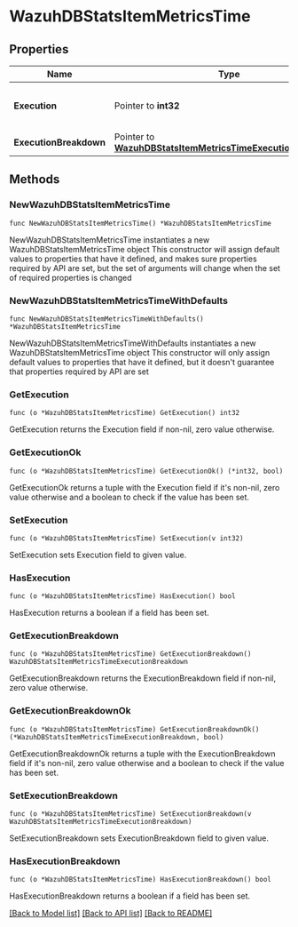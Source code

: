 # WazuhDBStatsItemMetricsTime

## Properties

Name | Type | Description | Notes
------------ | ------------- | ------------- | -------------
**Execution** | Pointer to **int32** | Total time taken by all the queries (milliseconds) | [optional] 
**ExecutionBreakdown** | Pointer to [**WazuhDBStatsItemMetricsTimeExecutionBreakdown**](WazuhDBStatsItemMetricsTimeExecutionBreakdown.md) |  | [optional] 

## Methods

### NewWazuhDBStatsItemMetricsTime

`func NewWazuhDBStatsItemMetricsTime() *WazuhDBStatsItemMetricsTime`

NewWazuhDBStatsItemMetricsTime instantiates a new WazuhDBStatsItemMetricsTime object
This constructor will assign default values to properties that have it defined,
and makes sure properties required by API are set, but the set of arguments
will change when the set of required properties is changed

### NewWazuhDBStatsItemMetricsTimeWithDefaults

`func NewWazuhDBStatsItemMetricsTimeWithDefaults() *WazuhDBStatsItemMetricsTime`

NewWazuhDBStatsItemMetricsTimeWithDefaults instantiates a new WazuhDBStatsItemMetricsTime object
This constructor will only assign default values to properties that have it defined,
but it doesn't guarantee that properties required by API are set

### GetExecution

`func (o *WazuhDBStatsItemMetricsTime) GetExecution() int32`

GetExecution returns the Execution field if non-nil, zero value otherwise.

### GetExecutionOk

`func (o *WazuhDBStatsItemMetricsTime) GetExecutionOk() (*int32, bool)`

GetExecutionOk returns a tuple with the Execution field if it's non-nil, zero value otherwise
and a boolean to check if the value has been set.

### SetExecution

`func (o *WazuhDBStatsItemMetricsTime) SetExecution(v int32)`

SetExecution sets Execution field to given value.

### HasExecution

`func (o *WazuhDBStatsItemMetricsTime) HasExecution() bool`

HasExecution returns a boolean if a field has been set.

### GetExecutionBreakdown

`func (o *WazuhDBStatsItemMetricsTime) GetExecutionBreakdown() WazuhDBStatsItemMetricsTimeExecutionBreakdown`

GetExecutionBreakdown returns the ExecutionBreakdown field if non-nil, zero value otherwise.

### GetExecutionBreakdownOk

`func (o *WazuhDBStatsItemMetricsTime) GetExecutionBreakdownOk() (*WazuhDBStatsItemMetricsTimeExecutionBreakdown, bool)`

GetExecutionBreakdownOk returns a tuple with the ExecutionBreakdown field if it's non-nil, zero value otherwise
and a boolean to check if the value has been set.

### SetExecutionBreakdown

`func (o *WazuhDBStatsItemMetricsTime) SetExecutionBreakdown(v WazuhDBStatsItemMetricsTimeExecutionBreakdown)`

SetExecutionBreakdown sets ExecutionBreakdown field to given value.

### HasExecutionBreakdown

`func (o *WazuhDBStatsItemMetricsTime) HasExecutionBreakdown() bool`

HasExecutionBreakdown returns a boolean if a field has been set.


[[Back to Model list]](../README.md#documentation-for-models) [[Back to API list]](../README.md#documentation-for-api-endpoints) [[Back to README]](../README.md)


